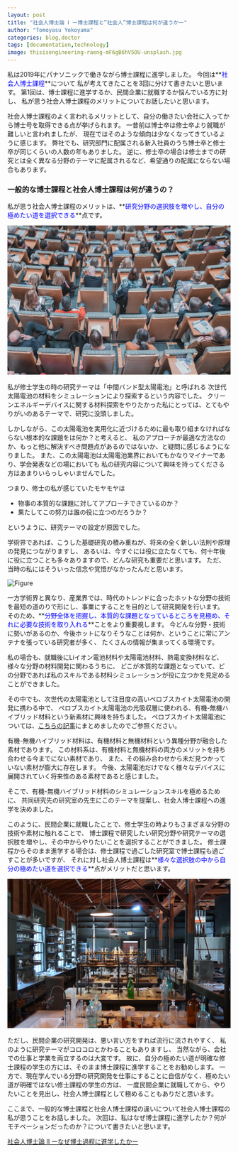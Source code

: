 ```yaml
---
layout: post
title: "社会人博士論 Ⅰ ー博士課程と”社会人”博士課程は何が違うかー"
author: "Tomoyasu Yokoyama"
categories: blog,doctor
tags: [documentation,technology]
image: thisisengineering-raeng-mF6gB6hV5OU-unsplash.jpg
---
```


私は2019年にパナソニックで働きながら博士課程に進学しました。
今回は**<font color="Blue">社会人博士課程</font>**について
私が考えてきたことを3回に分けて書きたいと思います。
第1回は、博士課程に進学するか、民間企業に就職するか悩んでいる方に対し、
私が思う社会人博士課程のメリットについてお話したいと思います。

社会人博士課程のよく言われるメリットとして、自分の働きたい会社に入ってから博士号を取得できる点が挙げられます。
一昔前は博士卒は修士卒より就職が難しいと言われましたが、
現在ではそのような傾向は少なくなってきているように感じます。
弊社でも、研究部門に配属される新入社員のうち博士卒と修士卒が同じくらいの人数の年もありました。
逆に、修士卒の場合は修士までの研究とは全く異なる分野のテーマに配属されるなど、希望通りの配属にならない場合もあります。

### 一般的な博士課程と社会人博士課程は何が違うの？

私が思う社会人博士課程のメリットは、**<font color="Blue">研究分野の選択肢を増やし、自分の極めたい道を選択できる</font>**点です。

![Figure](../assets/img/mikael-kristenson-3aVlWP-7bg8-unsplash.jpg)

私が修士学生の時の研究テーマは「中間バンド型太陽電池」と呼ばれる
次世代太陽電池の材料をシミュレーションにより探索するという内容でした。
クリーンエネルギーデバイスに関する材料探索をやりたかった私にとっては、とてもやりがいのあるテーマで、研究に没頭しました。

しかしながら、この太陽電池を実用化に近づけるために最も取り組まなければならない根本的な課題をは何か？と考えると、
私のアプローチが最適な方法なのか、もっと他に解決すべき問題点があるのではないか、と疑問に感じるようになりました。
また、この太陽電池は太陽電池業界においてもかなりマイナーであり、学会発表などの場においても
私の研究内容について興味を持ってくださる方はあまりいらっしゃいませんでした。

つまり、修士の私が感じていたモヤモヤは
* 物事の本質的な課題に対してアプローチできているのか？
* 果たしてこの努力は誰の役に立つのだろうか？

というように、研究テーマの設定が原因でした。

学術界であれば、こうした基礎研究の積み重ねが、将来の全く新しい法則や原理の発見につながりますし、
あるいは、今すぐには役に立たなくても、何十年後に役に立つことも多々ありますので、どんな研究も重要だと思います。
ただ、当時の私にはそういった信念や覚悟がなかったんだと思います。

![Figure](../assets/img/lenny-kuhne-jHZ70nRk7Ns-unsplash.jpg)

一方学術界と異なり、産業界では、時代のトレンドに合ったホットな分野の技術を最短の道のりで形にし、事業にすることを目的として研究開発を行います。
そのため、**<font color="Blue">分野全体を把握し、本質的な課題となっているところを見極め、それに必要な技術を取り入れる</font>**ことをより重要視します。
今どんな分野・技術に勢いがあるのか、今後ホットになりそうなことは何か、ということに常にアンテナを張っている研究者が多く、
たくさんの情報が集まってくる環境です。

私の場合も、就職後にLiイオン電池材料や太陽電池材料、熱電変換材料など、様々な分野の材料開発に関わるうちに、
どこが本質的な課題となっていて、どの分野であれば私のスキルである材料シミュレーションが役に立つかを見定めることができました。

その中でも、次世代の太陽電池として注目度の高いペロブスカイト太陽電池の開発に携わる中で、
ペロブスカイト太陽電池の光吸収層に使われる、有機-無機ハイブリッド材料という新素材に興味を持ちました。
ペロブスカイト太陽電池については、[こちらの記事](https://yokoyamatomoyasu.github.io/tech-trend-1)にまとめましたのでご参照ください。

有機-無機ハイブリッド材料は、有機材料と無機材料という異種分野が融合した素材であります。
この材料系は、有機材料と無機材料の両方のメリットを持ち合わせる今までにない素材であり、
また、その組み合わせから未だ見つかっていない素材が膨大に存在します。
今後、太陽電池だけでなく様々なデバイスに展開されていく将来性のある素材であると感じました。

そこで、有機-無機ハイブリッド材料のシミュレーションスキルを極めるために、
共同研究先の研究室の先生にこのテーマを提案し、社会人博士課程への進学を決めました。

このように、民間企業に就職したことで、修士学生の時よりもさまざまな分野の技術や素材に触れることで、
博士課程で研究したい研究分野や研究テーマの選択肢を増やし、その中からやりたいことを選択することができました。
修士課程からそのまま進学する場合は、修士課程で過ごした研究室で博士課程も過ごすことが多いですが、
それに対し社会人博士課程は**<font color="Blue">様々な選択肢の中から自分の極めたい道を選択できる</font>**点がメリットだと思います。

![Figure](../assets/img/sieuwert-otterloo-AuR4z-edGAU-unsplash.jpg)

ただし、民間企業の研究開発は、悪い言い方をすれば流行に流されやすく、
私のように研究テーマがコロコロとかわることもありますし、
当然ながら、会社での仕事と学業を両立するのは大変です。
故に、自分の極めたい道が明確な修士課程の学生の方には、そのまま博士課程に進学することをお勧めします。
一方で、現在学んでいる分野の研究開発を仕事にすることに自信がなく、極めたい道が明確ではない修士課程の学生の方は、
一度民間企業に就職してから、やりたいことを見出し、社会人博士課程として極めることもありだと思います。

ここまで、一般的な博士課程と社会人博士課程の違いについて社会人博士課程の私が思うことをお話しました。
次回は、私はなぜ博士課程に進学したか？何がモチベーションだったのか？について書きたいと思います。

[社会人博士論 Ⅱ ーなぜ博士過程に進学したかー](https://yokoyamatomoyasu.github.io/researcher-life-2)